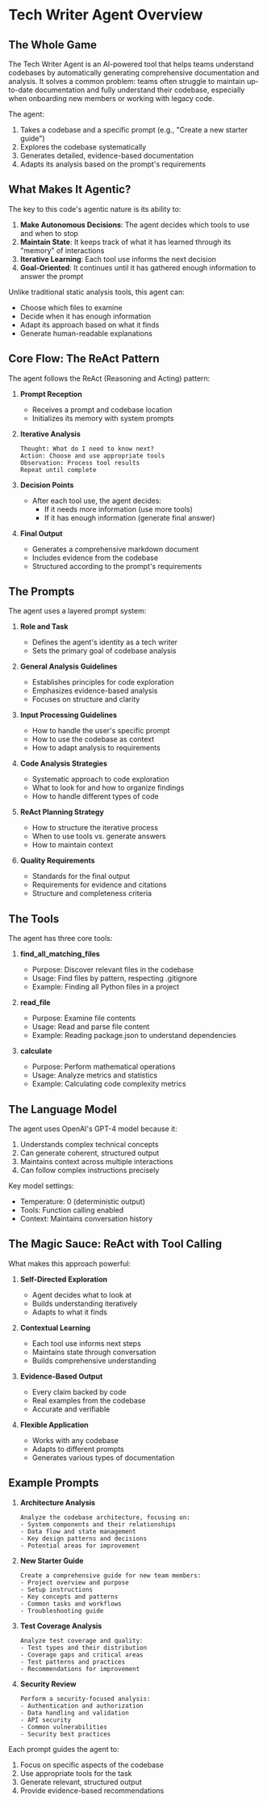 # Tech Writer Agent Overview

## The Whole Game

The Tech Writer Agent is an AI-powered tool that helps teams understand codebases by automatically generating comprehensive documentation and analysis. It solves a common problem: teams often struggle to maintain up-to-date documentation and fully understand their codebase, especially when onboarding new members or working with legacy code.

The agent:
1. Takes a codebase and a specific prompt (e.g., "Create a new starter guide")
2. Explores the codebase systematically
3. Generates detailed, evidence-based documentation
4. Adapts its analysis based on the prompt's requirements

## What Makes It Agentic?

The key to this code's agentic nature is its ability to:
1. **Make Autonomous Decisions**: The agent decides which tools to use and when to stop
2. **Maintain State**: It keeps track of what it has learned through its "memory" of interactions
3. **Iterative Learning**: Each tool use informs the next decision
4. **Goal-Oriented**: It continues until it has gathered enough information to answer the prompt

Unlike traditional static analysis tools, this agent can:
- Choose which files to examine
- Decide when it has enough information
- Adapt its approach based on what it finds
- Generate human-readable explanations

## Core Flow: The ReAct Pattern

The agent follows the ReAct (Reasoning and Acting) pattern:

1. **Prompt Reception**
   - Receives a prompt and codebase location
   - Initializes its memory with system prompts

2. **Iterative Analysis**
   ```
   Thought: What do I need to know next?
   Action: Choose and use appropriate tools
   Observation: Process tool results
   Repeat until complete
   ```

3. **Decision Points**
   - After each tool use, the agent decides:
     - If it needs more information (use more tools)
     - If it has enough information (generate final answer)

4. **Final Output**
   - Generates a comprehensive markdown document
   - Includes evidence from the codebase
   - Structured according to the prompt's requirements

## The Prompts

The agent uses a layered prompt system:

1. **Role and Task**
   - Defines the agent's identity as a tech writer
   - Sets the primary goal of codebase analysis

2. **General Analysis Guidelines**
   - Establishes principles for code exploration
   - Emphasizes evidence-based analysis
   - Focuses on structure and clarity

3. **Input Processing Guidelines**
   - How to handle the user's specific prompt
   - How to use the codebase as context
   - How to adapt analysis to requirements

4. **Code Analysis Strategies**
   - Systematic approach to code exploration
   - What to look for and how to organize findings
   - How to handle different types of code

5. **ReAct Planning Strategy**
   - How to structure the iterative process
   - When to use tools vs. generate answers
   - How to maintain context

6. **Quality Requirements**
   - Standards for the final output
   - Requirements for evidence and citations
   - Structure and completeness criteria

## The Tools

The agent has three core tools:

1. **find_all_matching_files**
   - Purpose: Discover relevant files in the codebase
   - Usage: Find files by pattern, respecting .gitignore
   - Example: Finding all Python files in a project

2. **read_file**
   - Purpose: Examine file contents
   - Usage: Read and parse file content
   - Example: Reading package.json to understand dependencies

3. **calculate**
   - Purpose: Perform mathematical operations
   - Usage: Analyze metrics and statistics
   - Example: Calculating code complexity metrics

## The Language Model

The agent uses OpenAI's GPT-4 model because it:
1. Understands complex technical concepts
2. Can generate coherent, structured output
3. Maintains context across multiple interactions
4. Can follow complex instructions precisely

Key model settings:
- Temperature: 0 (deterministic output)
- Tools: Function calling enabled
- Context: Maintains conversation history

## The Magic Sauce: ReAct with Tool Calling

What makes this approach powerful:

1. **Self-Directed Exploration**
   - Agent decides what to look at
   - Builds understanding iteratively
   - Adapts to what it finds

2. **Contextual Learning**
   - Each tool use informs next steps
   - Maintains state through conversation
   - Builds comprehensive understanding

3. **Evidence-Based Output**
   - Every claim backed by code
   - Real examples from the codebase
   - Accurate and verifiable

4. **Flexible Application**
   - Works with any codebase
   - Adapts to different prompts
   - Generates various types of documentation

## Example Prompts

1. **Architecture Analysis**
   ```
   Analyze the codebase architecture, focusing on:
   - System components and their relationships
   - Data flow and state management
   - Key design patterns and decisions
   - Potential areas for improvement
   ```

2. **New Starter Guide**
   ```
   Create a comprehensive guide for new team members:
   - Project overview and purpose
   - Setup instructions
   - Key concepts and patterns
   - Common tasks and workflows
   - Troubleshooting guide
   ```

3. **Test Coverage Analysis**
   ```
   Analyze test coverage and quality:
   - Test types and their distribution
   - Coverage gaps and critical areas
   - Test patterns and practices
   - Recommendations for improvement
   ```

4. **Security Review**
   ```
   Perform a security-focused analysis:
   - Authentication and authorization
   - Data handling and validation
   - API security
   - Common vulnerabilities
   - Security best practices
   ```

Each prompt guides the agent to:
1. Focus on specific aspects of the codebase
2. Use appropriate tools for the task
3. Generate relevant, structured output
4. Provide evidence-based recommendations 